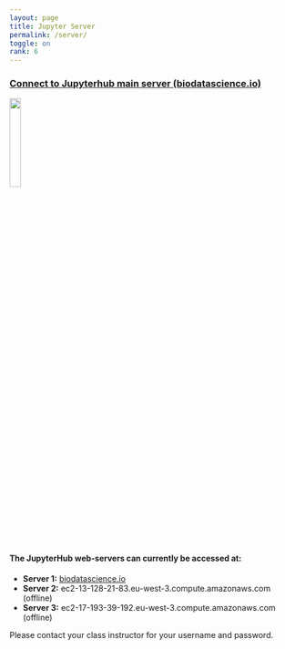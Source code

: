 ```yaml
---
layout: page
title: Jupyter Server
permalink: /server/
toggle: on
rank: 6
---
```


<h3> <a href="https://www.biodatascience.io">Connect to Jupyterhub main server (biodatascience.io)</a> </h3>



<p>
  <a hef="https://www.biodatascience.io">
    <img class="float-center" width="20%"  src="{{ 'JH.png' | prepend: site.images_dir | prepend: site.baseurl }}" >
  </a>
</p>



#### The JupyterHub web-servers can currently be accessed at:
  - **Server 1:** <a href="https://www.biodatascience.io"> biodatascience.io</a>
  - **Server 2:** ec2-13-128-21-83.eu-west-3.compute.amazonaws.com (offline)
  - **Server 3:** ec2-17-193-39-192.eu-west-3.compute.amazonaws.com (offline)

Please contact your class instructor for your username and password. 
